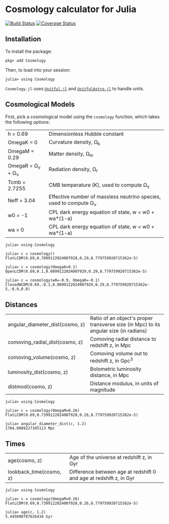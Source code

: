 Cosmology calculator for Julia
==============================

[![Build Status](https://img.shields.io/travis/JuliaAstro/Cosmology.jl.svg?style=flat-square&label=build)](https://travis-ci.org/JuliaAstro/Cosmology.jl)
[![Coverage Status](http://img.shields.io/coveralls/JuliaAstro/Cosmology.jl.svg?style=flat-square)](https://coveralls.io/r/JuliaAstro/Cosmology.jl?branch=master)


Installation
------------

To install the package:

```jlcon
pkg> add Cosmology
```

Then, to load into your session:

```jlcon
julia> using Cosmology
```

`Cosmology.jl` uses [`Unitful.jl`](https://github.com/ajkeller34/Unitful.jl) and
[`UnitfulAstro.jl`](https://github.com/JuliaAstro/UnitfulAstro.jl) to handle units.

Cosmological Models
-------------------

First, pick a cosmological model using the `cosmology` function,
which takes the following options:

<table>
  <tr>
    <td>h = 0.69</td>
    <td>Dimensionless Hubble constant</td>
  </tr>
  <tr>
    <td>OmegaK = 0</td>
    <td>Curvature density, Ω<sub>k</sub></td>
  </tr>
  <tr>
    <td>OmegaM = 0.29</td>
    <td>Matter density, Ω<sub>m</sub></td>
  </tr>
  <tr>
    <td>OmegaR = Ω<sub>γ</sub> + Ω<sub>ν</sub></td>
    <td>Radiation density, Ω<sub>r</sub></td>
  </tr>
  <tr>
    <td>Tcmb = 2.7255</td>
    <td>CMB temperature (K), used to compute Ω<sub>γ</sub></td>
  </tr>
  <tr>
    <td>Neff = 3.04</td>
    <td>Effective number of massless neutrino species, used to compute Ω<sub>ν</sub></td>
  </tr>
  <tr>
    <td>w0 = -1</td>
    <td>CPL dark energy equation of state, w = w0 + wa*(1-a)</td>
  </tr>
  <tr>
    <td>wa = 0</td>
    <td>CPL dark energy equation of state, w = w0 + wa*(1-a)</td>
  </tr>
</table>

```jlcon
julia> using Cosmology

julia> c = cosmology()
FlatLCDM(0.69,0.7099122024007928,0.29,8.779759920715362e-5)

julia> c = cosmology(OmegaK=0.1)
OpenLCDM(0.69,0.1,0.6099122024007929,0.29,8.779759920715362e-5)

julia> c = cosmology(w0=-0.9, OmegaK=-0.1)
ClosedWCDM(0.69,-0.1,0.8099122024007929,0.29,8.779759920715362e-5,-0.9,0.0)
```

Distances
---------

<table>
  <tr>
    <td>angular_diameter_dist(cosmo,&nbsp;z)</td>
    <td>Ratio of an object's proper transverse size (in Mpc) to its angular size (in radians)</td>
  </tr>
  <tr>
    <td>comoving_radial_dist(cosmo,&nbsp;z)</td>
    <td>Comoving radial distance to redshift z, in Mpc</td>
  </tr>
  <tr>
    <td>comoving_volume(cosmo,&nbsp;z)</td>
    <td>Comoving volume out to redshift z, in Gpc<sup>3</sup></td>
  </tr>
  <tr>
    <td>luminosity_dist(cosmo, z)</td>
    <td>Bolometric luminosity distance, in Mpc</td>
  </tr>
  <tr>
    <td>distmod(cosmo, z)</td>
    <td>Distance modulus, in units of magnitude</td>
  </tr>
</table>

```jlcon
julia> using Cosmology

julia> c = cosmology(OmegaM=0.26)
FlatLCDM(0.69,0.7399122024007928,0.26,8.779759920715362e-5)

julia> angular_diameter_dist(c, 1.2)
1784.0089227105113 Mpc
```

Times
-----

<table>
  <tr>
    <td>age(cosmo, z)</td>
    <td>Age of the universe at redshift z, in Gyr</td>
  </tr>
  <tr>
    <td>lookback_time(cosmo, z)</td>
    <td>Difference between age at redshift 0 and age at redshift z, in Gyr</td>
  </tr>
</table>

```jlcon
julia> using Cosmology

julia> c = cosmology(OmegaM=0.26)
FlatLCDM(0.69,0.7399122024007928,0.26,8.779759920715362e-5)

julia> age(c, 1.2)
5.445600787626434 Gyr
```
